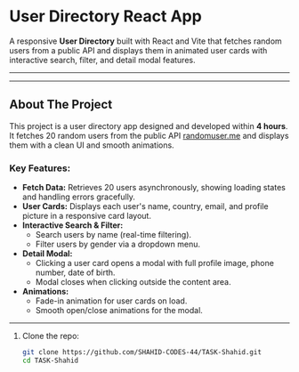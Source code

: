 # User Directory React App

A responsive **User Directory** built with React and Vite that fetches random users from a public API and displays them in animated user cards with interactive search, filter, and detail modal features.

---
---

## About The Project

This project is a user directory app designed and developed within **4 hours**.  
It fetches 20 random users from the public API [randomuser.me](https://randomuser.me/) and displays them with a clean UI and smooth animations.

### Key Features:

- **Fetch Data:** Retrieves 20 users asynchronously, showing loading states and handling errors gracefully.
- **User Cards:** Displays each user's name, country, email, and profile picture in a responsive card layout.
- **Interactive Search & Filter:**  
  - Search users by name (real-time filtering).  
  - Filter users by gender via a dropdown menu.
- **Detail Modal:**  
  - Clicking a user card opens a modal with full profile image, phone number, date of birth.  
  - Modal closes when clicking outside the content area.  
- **Animations:**  
  - Fade-in animation for user cards on load.  
  - Smooth open/close animations for the modal.

---

1. Clone the repo:

   ```bash
   git clone https://github.com/SHAHID-CODES-44/TASK-Shahid.git
   cd TASK-Shahid
